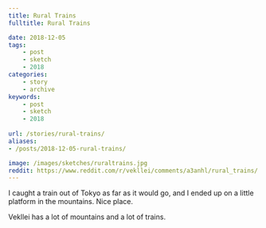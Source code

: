 ```yaml
---
title: Rural Trains
fulltitle: Rural Trains

date: 2018-12-05
tags:
    - post
    - sketch
    - 2018
categories:
    - story
    - archive
keywords:
    - post
    - sketch
    - 2018
    
url: /stories/rural-trains/
aliases:
- /posts/2018-12-05-rural-trains/

image: /images/sketches/ruraltrains.jpg
reddit: https://www.reddit.com/r/vekllei/comments/a3anhl/rural_trains/
---
```

I caught a train out of Tokyo as far as it would go, and I ended up on a little platform in the mountains. Nice place.

Vekllei has a lot of mountains and a lot of trains.
